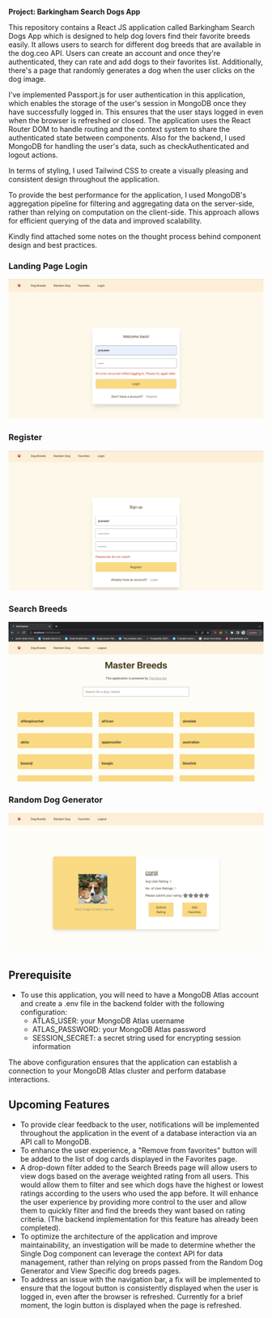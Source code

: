 **Project: Barkingham Search Dogs App**

This repository contains a React JS application called Barkingham Search Dogs App which is designed to help dog lovers find their favorite breeds easily. It allows users to search for different dog breeds that are available in the dog.ceo API. Users can create an account and once they're authenticated, they can rate and add dogs to their favorites list. Additionally, there's a page that randomly generates a dog when the user clicks on the dog image.

I've implemented Passport.js for user authentication in this application, which enables the storage of the user's session in MongoDB once they have successfully logged in. This ensures that the user stays logged in even when the browser is refreshed or closed. The application uses the React Router DOM to handle routing and the context system to share the authenticated state between components. Also for the backend, I used MongoDB for handling the user's data, such as checkAuthenticated and logout actions.

In terms of styling, I used Tailwind CSS to create a visually pleasing and consistent design throughout the application.

To provide the best performance for the application, I used MongoDB's aggregation pipeline for filtering and aggregating data on the server-side, rather than relying on computation on the client-side. This approach allows for efficient querying of the data and improved scalability.

Kindly find attached some notes on the thought process behind component design and best practices.

### Landing Page Login

![Landing Page Login](images/landing-login-page.jpg)

### Register

![Register](images/register.jpg)

### Search Breeds

![Search Breeds](images/search-breeds.jpg)

### Random Dog Generator

![Random Dog Generator](images/random-dog-generator.jpg)

## Prerequisite

- To use this application, you will need to have a MongoDB Atlas account and create a .env file in the backend folder with the following configuration:
  - ATLAS_USER: your MongoDB Atlas username
  - ATLAS_PASSWORD: your MongoDB Atlas password
  - SESSION_SECRET: a secret string used for encrypting session information

The above configuration ensures that the application can establish a connection to your MongoDB Atlas cluster and perform database interactions.

## Upcoming Features

- To provide clear feedback to the user, notifications will be implemented throughout the application in the event of a database interaction via an API call to MongoDB.
- To enhance the user experience, a "Remove from favorites" button will be added to the list of dog cards displayed in the Favorites page.
- A drop-down filter added to the Search Breeds page will allow users to view dogs based on the average weighted rating from all users. This would allow them to filter and see which dogs have the highest or lowest ratings according to the users who used the app before. It will enhance the user experience by providing more control to the user and allow them to quickly filter and find the breeds they want based on rating criteria. (The backend implementation for this feature has already been completed).
- To optimize the architecture of the application and improve maintainability, an investigation will be made to determine whether the Single Dog component can leverage the context API for data management, rather than relying on props passed from the Random Dog Generator and View Specific dog breeds pages.
- To address an issue with the navigation bar, a fix will be implemented to ensure that the logout button is consistently displayed when the user is logged in, even after the browser is refreshed. Currently for a brief moment, the login button is displayed when the page is refreshed.
